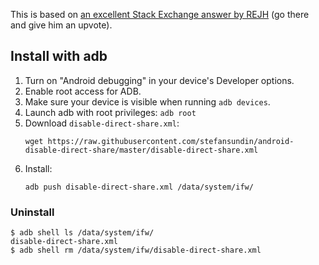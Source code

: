 This is based on [an excellent Stack Exchange answer by REJH](https://android.stackexchange.com/a/160350) (go there and give him an upvote).

## Install with adb

1. Turn on "Android debugging" in your device's Developer options.
1. Enable root access for ADB.
1. Make sure your device is visible when running `adb devices`.
1. Launch adb with root privileges: `adb root`
1. Download `disable-direct-share.xml`:
   ```
   wget https://raw.githubusercontent.com/stefansundin/android-disable-direct-share/master/disable-direct-share.xml
   ```
1. Install:
   ```
   adb push disable-direct-share.xml /data/system/ifw/
   ```

### Uninstall

```
$ adb shell ls /data/system/ifw/
disable-direct-share.xml
$ adb shell rm /data/system/ifw/disable-direct-share.xml
```
